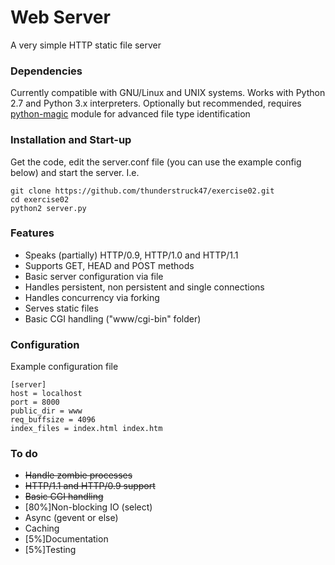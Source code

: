 # Web Server

A very simple HTTP static file server

### Dependencies

Currently compatible with GNU/Linux and UNIX systems. Works with Python 2.7 and Python 3.x interpreters. Optionally but recommended, requires [python-magic](https://github.com/ahupp/python-magic) module for advanced file type identification

### Installation and Start-up

Get the code, edit the server.conf file (you can use the example config below) and start the server. I.e.
````
git clone https://github.com/thunderstruck47/exercise02.git
cd exercise02
python2 server.py
````

### Features

* Speaks (partially) HTTP/0.9, HTTP/1.0 and HTTP/1.1
* Supports GET, HEAD and POST methods
* Basic server configuration via file
* Handles persistent, non persistent and single connections
* Handles concurrency via forking
* Serves static files
* Basic CGI handling ("www/cgi-bin" folder)

### Configuration

Example configuration file

````
[server]
host = localhost
port = 8000
public_dir = www
req_buffsize = 4096
index_files = index.html index.htm
````

### To do

* ~~Handle zombie processes~~
* ~~HTTP/1.1 and HTTP/0.9 support~~
* ~~Basic CGI handling~~
* [80%]Non-blocking IO (select)
* Async (gevent or else)
* Caching
* [5%]Documentation
* [5%]Testing
